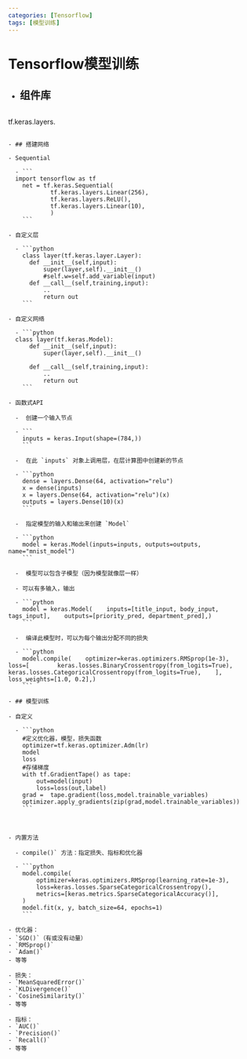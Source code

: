 ```yaml
---
categories: [Tensorflow]
tags: [模型训练]
---
```

# Tensorflow模型训练

- ## 组件库

  ```
tf.keras.layers.
  ```
  
- ## 搭建网络

  - Sequential
  
    - ```
    import tensorflow as tf
      net = tf.keras.Sequential(
              tf.keras.layers.Linear(256),
              tf.keras.layers.ReLU(),
              tf.keras.layers.Linear(10), 
              )
      ```
    
  - 自定义层
  
    - ```python
      class layer(tf.keras.layer.Layer):
      	def __init__(self,input):
      		super(layer,self).__init__()
      		#self.w=self.add_variable(input)
      	def __call__(self,training,input):
      		..
      		return out
      ```
    
  - 自定义网络
  
    - ```python
    class layer(tf.keras.Model):
      	def __init__(self,input):
    		super(layer,self).__init__()
      		
      	def __call__(self,training,input):
      		..
      		return out
      ```
    
  - 函数式API
  
    -  创建一个输入节点 
  
    - ```
      inputs = keras.Input(shape=(784,))
      ```
  
    -  在此 `inputs` 对象上调用层，在层计算图中创建新的节点 
  
    - ```python
      dense = layers.Dense(64, activation="relu")
      x = dense(inputs)
      x = layers.Dense(64, activation="relu")(x)
      outputs = layers.Dense(10)(x)
      ```
  
    -  指定模型的输入和输出来创建 `Model` 
  
    - ```python
      model = keras.Model(inputs=inputs, outputs=outputs, name="mnist_model")
      ```
  
    -  模型可以包含子模型（因为模型就像层一样） 
  
    - 可以有多输入，输出
  
    - ```python
      model = keras.Model(    inputs=[title_input, body_input, tags_input],    outputs=[priority_pred, department_pred],)
      ```
  
    -  编译此模型时，可以为每个输出分配不同的损失 
  
    - ```python
      model.compile(    optimizer=keras.optimizers.RMSprop(1e-3),    loss=[        keras.losses.BinaryCrossentropy(from_logits=True),        keras.losses.CategoricalCrossentropy(from_logits=True),    ],    loss_weights=[1.0, 0.2],)
      ```
  
- ## 模型训练

  - 自定义

    - ```python
      #定义优化器，模型，损失函数
      optimizer=tf.keras.optimizer.Adm(lr)
      model
      loss
      #存储梯度
      with tf.GradientTape() as tape:
          out=model(input)
          loss=loss(out,label)
      grad =  tape.gradient(loss,model.trainable_variables)
      optimizer.apply_gradients(zip(grad,model.trainable_variables))    
      ```

      

  - 内置方法

    - compile()` 方法：指定损失、指标和优化器

    - ```python
      model.compile(
          optimizer=keras.optimizers.RMSprop(learning_rate=1e-3),
          loss=keras.losses.SparseCategoricalCrossentropy(),
          metrics=[keras.metrics.SparseCategoricalAccuracy()],
      )
      model.fit(x, y, batch_size=64, epochs=1)
      ```

- 优化器：
  - `SGD()`（有或没有动量）
  - `RMSprop()`
  - `Adam()`
  - 等等

- 损失：
  - `MeanSquaredError()`
  - `KLDivergence()`
  - `CosineSimilarity()`
  - 等等

- 指标：
  - `AUC()`
  - `Precision()`
  - `Recall()`
  - 等等